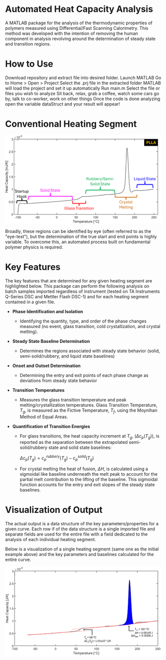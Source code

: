 # Automated Heat Capacity Analysis

A MATLAB package for the analysis of the thermodynamic properties of polymers measured using Differential/Fast Scanning Calorimetry. This method was developed with the intention of removing the human component in analysis revolving around the determination of steady state and transition regions. 


# How to Use

Download repository and extract file into desired folder. 
Launch MATLAB
Go to Home > Open > Project
Select the .prj file in the extracted folder
MATLAB will load the project and set it up automatically
Run main.m
Select the file or files you wish to analyze
Sit back, relax, grab a coffee, watch some cars go by, talk to co-worker, work on other things
Once the code is done analyzing open the variable dataStruct and your result will appear!
# Conventional Heating Segment
![Alt text](/Images/eyeTestExample.png)

Broadly, these regions can be identified by eye (often referred to as the "eye-test"), but the determination of the true start and end points is highly variable. To overcome this, an automated process built on fundamental polymer physics is required.  

# Key Features
The key features that are determined for any given heating segment are highlighted below. This package can perform the following analysis on batch samples imported regardless of instrument (tested on TA Instruments Q-Series DSC and Mettler Flash DSC-1) and for each heating segment contained in a given file.
- **Phase Identification and Isolation**
	- Identifying the quantity, type, and order of the phase changes measured (no event, glass transition, cold crystallization, and crystal melting). 
- **Steady State Baseline Determination**
	- Determines the regions associated with steady state behavior (solid, semi-solid/rubbery, and liquid state baselines)
- **Onset and Outset Determination**
	- Determining the entry and exit points of each phase change as deviations from steady state behavior
- **Transition Temperatures**
	- Measures the glass transition temperature and peak melting/crystallization temperatures. Glass Transition Temperature, $T_g$, is measured as the Fictive Temperature, $T_f$, using the Moynihan Method of Equal Areas. 
	
- **Quantification of Transition Energies**
	- For glass transitions, the heat capacity increment at $T_g$, $(\Delta c_p(T_g))$,  is reported as the separation between the extrapolated semi-solid/rubbery state and solid state baselines: 
	
		$\Delta c_p(T_g) = c_p^{rubbery}(T_g)-c_p^{solid}(T_g)$
	
	- For crystal melting the heat of fusion, $\Delta H$, is calculated using a sigmoidal like baseline underneath the melt peak to account for the partial melt contribution to the lifting of the baseline. This sigmoidal function accounts for the entry and exit slopes of the steady state baselines.

# Visualization of Output
The actual output is a data structure of the key parameters/properties for a given curve. Each row if of the data structure is a single imported file and separate fields are used for the entire file with a field dedicated to the analysis of each individual heating segment. 

Below is a visualization of a single heating segment (same one as the initial example above) and the key parameters and baselines calculated for the entire curve.

![Alt text](/Images/outputVisualized.png)
